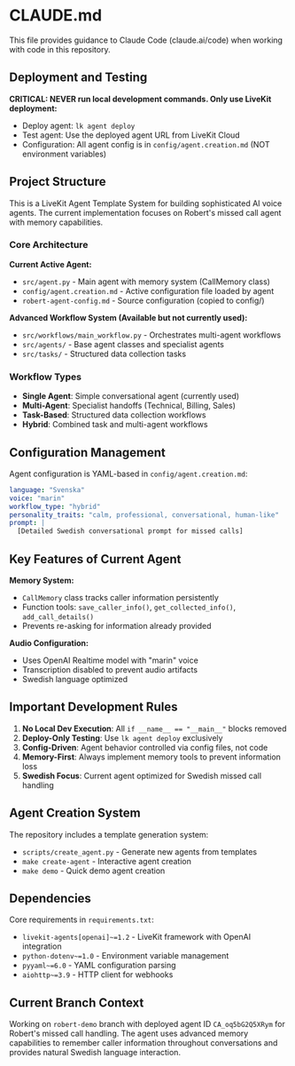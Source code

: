 # CLAUDE.md

This file provides guidance to Claude Code (claude.ai/code) when working with code in this repository.

## Deployment and Testing

**CRITICAL: NEVER run local development commands. Only use LiveKit deployment:**
- Deploy agent: `lk agent deploy`
- Test agent: Use the deployed agent URL from LiveKit Cloud
- Configuration: All agent config is in `config/agent.creation.md` (NOT environment variables)

## Project Structure

This is a LiveKit Agent Template System for building sophisticated AI voice agents. The current implementation focuses on Robert's missed call agent with memory capabilities.

### Core Architecture

**Current Active Agent:**
- `src/agent.py` - Main agent with memory system (CallMemory class)
- `config/agent.creation.md` - Active configuration file loaded by agent
- `robert-agent-config.md` - Source configuration (copied to config/)

**Advanced Workflow System (Available but not currently used):**
- `src/workflows/main_workflow.py` - Orchestrates multi-agent workflows
- `src/agents/` - Base agent classes and specialist agents
- `src/tasks/` - Structured data collection tasks

### Workflow Types
- **Single Agent**: Simple conversational agent (currently used)
- **Multi-Agent**: Specialist handoffs (Technical, Billing, Sales)
- **Task-Based**: Structured data collection workflows
- **Hybrid**: Combined task and multi-agent workflows

## Configuration Management

Agent configuration is YAML-based in `config/agent.creation.md`:
```yaml
language: "Svenska"
voice: "marin"
workflow_type: "hybrid"
personality_traits: "calm, professional, conversational, human-like"
prompt: |
  [Detailed Swedish conversational prompt for missed calls]
```

## Key Features of Current Agent

**Memory System:**
- `CallMemory` class tracks caller information persistently
- Function tools: `save_caller_info()`, `get_collected_info()`, `add_call_details()`
- Prevents re-asking for information already provided

**Audio Configuration:**
- Uses OpenAI Realtime model with "marin" voice
- Transcription disabled to prevent audio artifacts
- Swedish language optimized

## Important Development Rules

1. **No Local Dev Execution**: All `if __name__ == "__main__"` blocks removed
2. **Deploy-Only Testing**: Use `lk agent deploy` exclusively
3. **Config-Driven**: Agent behavior controlled via config files, not code
4. **Memory-First**: Always implement memory tools to prevent information loss
5. **Swedish Focus**: Current agent optimized for Swedish missed call handling

## Agent Creation System

The repository includes a template generation system:
- `scripts/create_agent.py` - Generate new agents from templates
- `make create-agent` - Interactive agent creation
- `make demo` - Quick demo agent creation

## Dependencies

Core requirements in `requirements.txt`:
- `livekit-agents[openai]~=1.2` - LiveKit framework with OpenAI integration
- `python-dotenv~=1.0` - Environment variable management
- `pyyaml~=6.0` - YAML configuration parsing
- `aiohttp~=3.9` - HTTP client for webhooks

## Current Branch Context

Working on `robert-demo` branch with deployed agent ID `CA_oq5bG2Q5XRym` for Robert's missed call handling. The agent uses advanced memory capabilities to remember caller information throughout conversations and provides natural Swedish language interaction.
